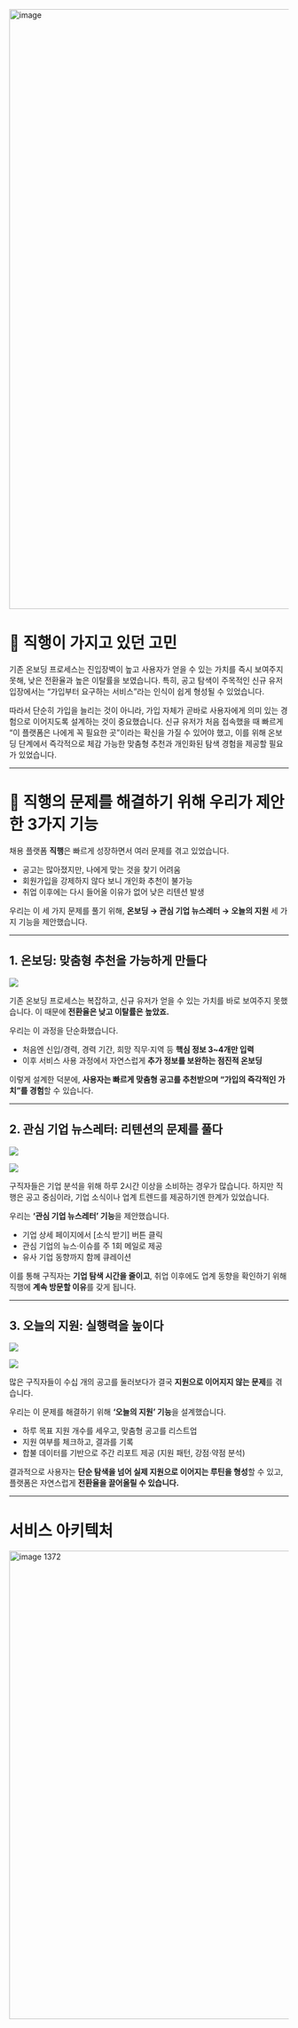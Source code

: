 <img width="1920" height="1081" alt="image" src="https://github.com/user-attachments/assets/2f0c4a96-fb96-4dce-b3a9-24ec4319c0ad" />

# 🤔 직행이 가지고 있던 고민
기존 온보딩 프로세스는 진입장벽이 높고 사용자가 얻을 수 있는 가치를 즉시 보여주지 못해, 낮은 전환율과 높은 이탈률을 보였습니다. 특히, 공고 탐색이 주목적인 신규 유저 입장에서는 “가입부터 요구하는 서비스”라는 인식이 쉽게 형성될 수 있었습니다.

따라서 단순히 가입을 늘리는 것이 아니라, 가입 자체가 곧바로 사용자에게 의미 있는 경험으로 이어지도록 설계하는 것이 중요했습니다. 신규 유저가 처음 접속했을 때 빠르게 “이 플랫폼은 나에게 꼭 필요한 곳”이라는 확신을 가질 수 있어야 했고, 이를 위해 온보딩 단계에서 즉각적으로 체감 가능한 맞춤형 추천과 개인화된 탐색 경험을 제공할 필요가 있었습니다.

---

# 🧩 직행의 문제를 해결하기 위해 우리가 제안한 3가지 기능

채용 플랫폼 **직행**은 빠르게 성장하면서 여러 문제를 겪고 있었습니다.

* 공고는 많아졌지만, 나에게 맞는 것을 찾기 어려움
* 회원가입을 강제하지 않다 보니 개인화 추천이 불가능
* 취업 이후에는 다시 들어올 이유가 없어 낮은 리텐션 발생

우리는 이 세 가지 문제를 풀기 위해, **온보딩 → 관심 기업 뉴스레터 → 오늘의 지원** 세 가지 기능을 제안했습니다.

---

## 1. 온보딩: 맞춤형 추천을 가능하게 만들다

![](https://velog.velcdn.com/images/yunbh_0401/post/e6a55e96-c8fd-4894-b9dc-2de43e8ac2b1/image.png)

기존 온보딩 프로세스는 복잡하고, 신규 유저가 얻을 수 있는 가치를 바로 보여주지 못했습니다. 이 때문에 **전환율은 낮고 이탈률은 높았죠.**

우리는 이 과정을 단순화했습니다.

* 처음엔 신입/경력, 경력 기간, 희망 직무·지역 등 **핵심 정보 3~4개만 입력**
* 이후 서비스 사용 과정에서 자연스럽게 **추가 정보를 보완하는 점진적 온보딩**

이렇게 설계한 덕분에, **사용자는 빠르게 맞춤형 공고를 추천받으며 “가입의 즉각적인 가치”를 경험**할 수 있습니다.

---

## 2. 관심 기업 뉴스레터: 리텐션의 문제를 풀다

![](https://velog.velcdn.com/images/yunbh_0401/post/0cd96392-890b-4c65-9b3f-422f641af2c4/image.png)

![](https://velog.velcdn.com/images/yunbh_0401/post/c1b82b2d-0d05-4685-8d70-5d78fe4da799/image.png)


구직자들은 기업 분석을 위해 하루 2시간 이상을 소비하는 경우가 많습니다. 하지만 직행은 공고 중심이라, 기업 소식이나 업계 트렌드를 제공하기엔 한계가 있었습니다.

우리는 **‘관심 기업 뉴스레터’ 기능**을 제안했습니다.

* 기업 상세 페이지에서 [소식 받기] 버튼 클릭
* 관심 기업의 뉴스·이슈를 주 1회 메일로 제공
* 유사 기업 동향까지 함께 큐레이션

이를 통해 구직자는 **기업 탐색 시간을 줄이고**, 취업 이후에도 업계 동향을 확인하기 위해 직행에 **계속 방문할 이유**를 갖게 됩니다.

---

## 3. 오늘의 지원: 실행력을 높이다

![](https://velog.velcdn.com/images/yunbh_0401/post/c366cb6d-c20c-4b56-ae63-8a100f1ccb8f/image.png)

![](https://velog.velcdn.com/images/yunbh_0401/post/bc308a3e-f526-44a1-bc4d-2af01d1f12f7/image.png)

많은 구직자들이 수십 개의 공고를 둘러보다가 결국 **지원으로 이어지지 않는 문제**를 겪습니다.

우리는 이 문제를 해결하기 위해 **‘오늘의 지원’ 기능**을 설계했습니다.

* 하루 목표 지원 개수를 세우고, 맞춤형 공고를 리스트업
* 지원 여부를 체크하고, 결과를 기록
* 합불 데이터를 기반으로 주간 리포트 제공 (지원 패턴, 강점·약점 분석)

결과적으로 사용자는 **단순 탐색을 넘어 실제 지원으로 이어지는 루틴을 형성**할 수 있고, 플랫폼은 자연스럽게 **전환율을 끌어올릴 수 있습니다.**

---
# 서비스 아키텍처

<img width="1218" height="844" alt="image 1372" src="https://github.com/user-attachments/assets/87ea4f25-1b7a-4ee8-b80d-f953033c1259" />
